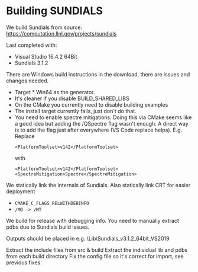 # Building SUNDIALS

We build Sundials from source: https://computation.llnl.gov/projects/sundials 

Last completed with:
- Visual Studio 16.4.2 64Bit
- Sundials 3.1.2

There are Windows build instructions in the download, there are issues and changes needed.

- Target * Win64 as the generator.
- It's cleaner if you disable BUILD_SHARED_LIBS
- On the CMake you currently need to disable building examples
- The install target currently fails, just don't do that.
- You need to enable spectre mitigations. Doing this via CMake seems like a good idea but adding the /QSpectre flag wasn't enough. A direct way is to add the flag just after everywhere (VS Code replace helps). E.g.
    Replace 
    ```
    <PlatformToolset>v142</PlatformToolset>
    ``` 
    with
    ```
    <PlatformToolset>v142</PlatformToolset>
    <SpectreMitigation>Spectre</SpectreMitigation>
    ```

We statically link the internals of Sundials. Also statically link CRT for easier deployment

- `CMAKE_C_FLAGS_RELWITHDEBINFO`
- `/MD -> /MT`

We build for release with debugging info. You need to manually extract pdbs due to Sundials build issues.

Outputs should be placed in e.g. \Lib\Sundials_v3.1.2_64bit_VS2019

Extract the include files from src & build
Extract the individual lib and pdbs from each build directory
Fix the config file so it's correct for import, see previous fixes.